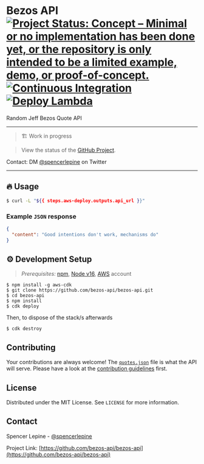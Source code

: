 # Bezos API [![Project Status: Concept – Minimal or no implementation has been done yet, or the repository is only intended to be a limited example, demo, or proof-of-concept.](https://www.repostatus.org/badges/latest/wip.svg)](https://www.repostatus.org/#concept) [![Continuous Integration](https://github.com/bezos-api/bezos-api/actions/workflows/ci.yml/badge.svg?branch=main)](https://github.com/bezos-api/bezos-api/actions/workflows/ci.yml) [![Deploy Lambda](https://github.com/bezos-api/bezos-api/actions/workflows/deploy-lambda.yml/badge.svg?branch=main)](https://github.com/bezos-api/bezos-api/actions/workflows/deploy-lambda.yml)

Random Jeff Bezos Quote API

---

> 🏗️ Work in progress

> View the status of the [GitHub Project](https://github.com/orgs/bezos-api/projects/1).

Contact: DM [@spencerlepine](https://twitter.com/spencerlepine) on Twitter

---

## 🔥 Usage

```sh
$ curl -L "${{ steps.aws-deploy.outputs.api_url }}"
```

### Example `JSON` response

```json
{
  "content": "Good intentions don't work, mechanisms do"
}
```

## ⚙️ Development Setup

> _Prerequisites:_ [npm](https://www.npmjs.com/), [Node v16](https://nodejs.org/en/download/), [AWS](aws.amazon.com) account

```
$ npm install -g aws-cdk
$ git clone https://github.com/bezos-api/bezos-api.git
$ cd bezos-api
$ npm install
$ cdk deploy
```

Then, to dispose of the stack/s afterwards
```
$ cdk destroy
```

## Contributing

Your contributions are always welcome! The [`quotes.json`](https://github.com/bezos-api/bezos-api/blob/main/lambda/quotes.json) file is what the API will serve. Please have a look at the [contribution guidelines](CONTRIBUTING.md) first.

## License

Distributed under the MIT License. See `LICENSE` for more information.


## Contact

Spencer Lepine - [@spencerlepine](https://twitter.com/spencerlepine)

Project Link: [https://github.com/bezos-api/bezos-api](https://github.com/bezos-api/bezos-api)